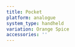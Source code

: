 ```yaml
---
title: Pocket
platform: analogue
system_type: handheld
variation: Orange Spice
accessories: ''
---
```

